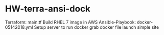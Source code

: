 # HW-terra-ansi-dock
Terraform: main.tf
	Build RHEL 7 image in AWS
Ansible-Playbook: docker-05142018.yml
	Setup server to run docker
	grab docker file launch simple site

